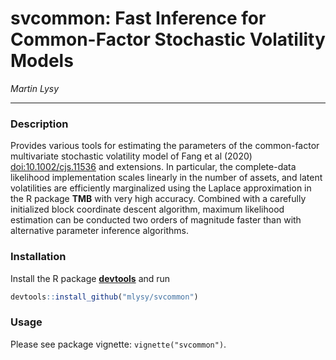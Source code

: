 # svcommon: Fast Inference for Common-Factor Stochastic Volatility Models

*Martin Lysy*

---

### Description

Provides various tools for estimating the parameters of the common-factor multivariate stochastic volatility model of Fang et al (2020) <doi:10.1002/cjs.11536> and extensions.  In particular, the complete-data likelihood implementation scales linearly in the number of assets, and latent volatilities are efficiently marginalized using the Laplace approximation in the R package **TMB** with very high accuracy.  Combined with a carefully initialized block coordinate descent algorithm, maximum likelihood estimation can be conducted two orders of magnitude faster than with alternative parameter inference algorithms.

### Installation

Install the R package [**devtools**](https://CRAN.R-project.org/package=devtools) and run
```r
devtools::install_github("mlysy/svcommon")
```

### Usage

Please see package vignette: `vignette("svcommon")`.
